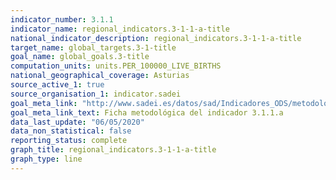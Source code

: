 ```yaml
---
indicator_number: 3.1.1
indicator_name: regional_indicators.3-1-1-a-title
national_indicator_description: regional_indicators.3-1-1-a-title
target_name: global_targets.3-1-title
goal_name: global_goals.3-title
computation_units: units.PER_100000_LIVE_BIRTHS
national_geographical_coverage: Asturias
source_active_1: true
source_organisation_1: indicator.sadei
goal_meta_link: "http://www.sadei.es/datos/sad/Indicadores_ODS/metodologia/3.1.1.a.pdf"
goal_meta_link_text: Ficha metodológica del indicador 3.1.1.a
data_last_update: "06/05/2020"
data_non_statistical: false
reporting_status: complete
graph_title: regional_indicators.3-1-1-a-title
graph_type: line
---
```

